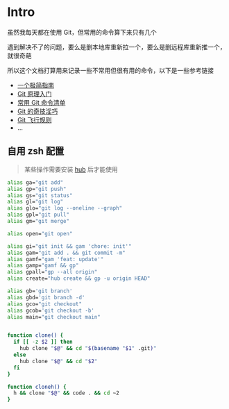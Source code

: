 # Intro

虽然我每天都在使用 Git，但常用的命令算下来只有几个

遇到解决不了的问题，要么是删本地库重新拉一个，要么是删远程库重新推一个，就很奇葩

所以这个文档打算用来记录一些不常用但很有用的命令，以下是一些参考链接

- [一个极简指南](https://rogerdudler.github.io/git-guide/index.zh.html)
- [Git 原理入门](https://www.ruanyifeng.com/blog/2018/10/git-internals.html)
- [常用 Git 命令清单](https://www.ruanyifeng.com/blog/2015/12/git-cheat-sheet.html)
- [Git 的奇技淫巧](https://github.com/521xueweihan/git-tips)
- [Git 飞行规则](https://github.com/k88hudson/git-flight-rules/blob/master/README_zh-CN.md)
- ...


## 自用 zsh 配置

> 某些操作需要安装 [hub](https://github.com/github/hub) 后才能使用

```sh
alias ga="git add"
alias gp="git push"
alias gs="git status"
alias gl="git log"
alias glo="git log --oneline --graph"
alias gpl="git pull"
alias gm="git merge"

alias open="git open"

alias gi="git init && gam 'chore: init'"
alias gam="git add . && git commit -m"
alias gamf="gam 'feat: update'"
alias gamp="gamf && gp"
alias gpall="gp --all origin"
alias create="hub create && gp -u origin HEAD"

alias gb='git branch'
alias gbd='git branch -d'
alias gco="git checkout"
alias gcob='git checkout -b'
alias main="git checkout main"


function clone() {
  if [[ -z $2 ]] then
    hub clone "$@" && cd "$(basename "$1" .git)"
  else
    hub clone "$@" && cd "$2"
  fi
}

function cloneh() {
  h && clone "$@" && code . && cd ~2
}
```